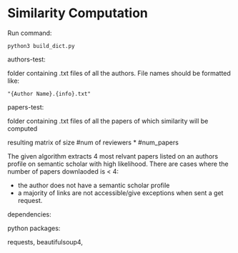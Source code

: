 # Similarity Computation 


Run command: 

```
python3 build_dict.py 
```

authors-test: 

folder containing .txt files of all the authors. File names should be formatted like: 

``` 
"{Author Name}.{info}.txt" 
``` 

papers-test: 

folder containing .txt files of all the papers of which similarity will be computed 

resulting matrix of size #num of reviewers * #num_papers 



The given algorithm extracts 4 most relvant papers listed on an authors profile on semantic scholar with high likelihood. There are cases where the number of papers downlaoded is < 4: 
- the author does not have a semantic scholar profile 
- a majority of links are not accessible/give exceptions when sent a get request. 

dependencies: 

python packages: 

requests, beautifulsoup4, 
